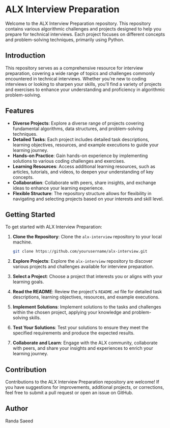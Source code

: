 # ALX Interview Preparation

Welcome to the ALX Interview Preparation repository. This repository contains various algorithmic challenges and projects designed to help you prepare for technical interviews. Each project focuses on different concepts and problem-solving techniques, primarily using Python.

## Introduction

This repository serves as a comprehensive resource for interview preparation, covering a wide range of topics and challenges commonly encountered in technical interviews. Whether you're new to coding interviews or looking to sharpen your skills, you'll find a variety of projects and exercises to enhance your understanding and proficiency in algorithmic problem-solving.

## Features

- **Diverse Projects**: Explore a diverse range of projects covering fundamental algorithms, data structures, and problem-solving techniques.
- **Detailed Tasks**: Each project includes detailed task descriptions, learning objectives, resources, and example executions to guide your learning journey.
- **Hands-on Practice**: Gain hands-on experience by implementing solutions to various coding challenges and exercises.
- **Learning Resources**: Access additional learning resources, such as articles, tutorials, and videos, to deepen your understanding of key concepts.
- **Collaboration**: Collaborate with peers, share insights, and exchange ideas to enhance your learning experience.
- **Flexible Structure**: The repository structure allows for flexibility in navigating and selecting projects based on your interests and skill level.

## Getting Started

To get started with ALX Interview Preparation:

1. **Clone the Repository**: Clone the `alx-interview` repository to your local machine.

    ```sh
    git clone https://github.com/yourusername/alx-interview.git
    ```

2. **Explore Projects**: Explore the `alx-interview` repository to discover various projects and challenges available for interview preparation.

3. **Select a Project**: Choose a project that interests you or aligns with your learning goals.

4. **Read the README**: Review the project's `README.md` file for detailed task descriptions, learning objectives, resources, and example executions.

5. **Implement Solutions**: Implement solutions to the tasks and challenges within the chosen project, applying your knowledge and problem-solving skills.

6. **Test Your Solutions**: Test your solutions to ensure they meet the specified requirements and produce the expected results.

7. **Collaborate and Learn**: Engage with the ALX community, collaborate with peers, and share your insights and experiences to enrich your learning journey.

## Contribution

Contributions to the ALX Interview Preparation repository are welcome! If you have suggestions for improvements, additional projects, or corrections, feel free to submit a pull request or open an issue on GitHub.

## Author

Randa Saeed

